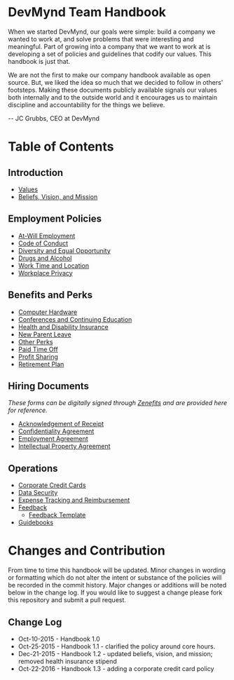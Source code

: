 # DevMynd Team Handbook

When we started DevMynd, our goals were simple: build a company we wanted to work at, and solve problems that were interesting and meaningful. Part of growing into a company that we want to work at is developing a set of policies and guidelines that codify our values. This handbook is just that.

We are not the first to make our company handbook available as open source.  But, we liked the idea so much that we decided to follow in others' footsteps.  Making these documents publicly available signals our values both internally and to the outside world and it encourages us to maintain discipline and accountability for the things we believe.

-- JC Grubbs, CEO at DevMynd

# Table of Contents

## Introduction
* [Values](https://github.com/devmynd/handbook/blob/master/Values.md)
* [Beliefs, Vision, and Mission](https://github.com/devmynd/handbook/blob/master/Beliefs,%20Vision,%20and%20Mission.md)

## Employment Policies
* [At-Will Employment](https://github.com/devmynd/handbook/blob/master/Employment%20Policies/At-Will%20Employment.md)
* [Code of Conduct](https://github.com/devmynd/handbook/blob/master/Employment%20Policies/Code%20of%20Conduct.md)
* [Diversity and Equal Opportunity](https://github.com/devmynd/handbook/blob/master/Employment%20Policies/Diversity%20and%20Equal%20Opportunity.md)
* [Drugs and Alcohol](https://github.com/devmynd/handbook/blob/master/Employment%20Policies/Drugs%20and%20Alcohol.md)
* [Work Time and Location](https://github.com/devmynd/handbook/blob/master/Employment%20Policies/Work%20Time%20and%20Location.md)
* [Workplace Privacy](https://github.com/devmynd/handbook/blob/master/Employment%20Policies/Workplace%20Privacy.md)

## Benefits and Perks
* [Computer Hardware](https://github.com/devmynd/handbook/blob/master/Benefits%20and%20Perks/Computer%20Hardware.md)
* [Conferences and Continuing Education](https://github.com/devmynd/handbook/blob/master/Benefits%20and%20Perks/Conferences%20and%20Continuing%20Education.md)
* [Health and Disability Insurance](https://github.com/devmynd/handbook/blob/master/Benefits%20and%20Perks/Health%20and%20Disability%20Insurance.md)
* [New Parent Leave](https://github.com/devmynd/handbook/blob/master/Benefits%20and%20Perks/New%20Parent%20Leave.md)
* [Other Perks](https://github.com/devmynd/handbook/blob/master/Benefits%20and%20Perks/Other%20Perks.md)
* [Paid Time Off](https://github.com/devmynd/handbook/blob/master/Benefits%20and%20Perks/Paid%20Time%20Off.md)
* [Profit Sharing](https://github.com/devmynd/handbook/blob/master/Benefits%20and%20Perks/Profit%20Sharing.md)
* [Retirement Plan](https://github.com/devmynd/handbook/blob/master/Benefits%20and%20Perks/Retirement%20Plan.md)

## Hiring Documents

_These forms can be digitally signed through [Zenefits](https://zenefits.com/) and are provided here for reference._

* [Acknowledgement of Receipt](https://github.com/devmynd/handbook/blob/master/Hiring%20Documents/Acknowledgement%20of%20Receipt.md)
* [Confidentiality Agreement](https://github.com/devmynd/handbook/blob/master/Hiring%20Documents/Confidentiality%20Agreement.md)
* [Employment Agreement](https://github.com/devmynd/handbook/blob/master/Hiring%20Documents/Employment%20Agreement.md)
* [Intellectual Property Agreement](https://github.com/devmynd/handbook/blob/master/Hiring%20Documents/Intellectual%20Property%20Agreement.md)

## Operations
* [Corporate Credit Cards](https://github.com/devmynd/handbook/blob/master/Operations/Corporate%20Credit%20Cards.md)
* [Data Security](https://github.com/devmynd/handbook/blob/master/Operations/Data%20Security.md)
* [Expense Tracking and Reimbursement](https://github.com/devmynd/handbook/blob/master/Operations/Expense%20Tracking%20and%20Reimbursement.md)
* [Feedback](https://github.com/devmynd/handbook/blob/master/Operations/Feedback.md)
  * [Feedback Template](https://github.com/devmynd/handbook/blob/master/Operations/Feedback/Feedback%20Template.md)
* [Guidebooks](https://devmynd.com/guidebooks)

# Changes and Contribution

From time to time this handbook will be updated.  Minor changes in wording or formatting which do not alter the intent or substance of the policies will be recorded in the commit history.  Major changes or additions will be noted below in the change log.  If you would like to suggest a change please fork this repository and submit a pull request.

## Change Log

* Oct-10-2015 - Handbook 1.0
* Oct-25-2015 - Handbook 1.1 - clarified the policy around core hours.
* Dec-21-2015 - Handbook 1.2 - updated beliefs, vision, and mission; removed health insurance stipend
* Oct-22-2016 - Handbook 1.3 - adding a corporate credit card policy
